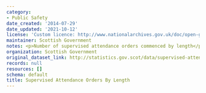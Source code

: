 ```yaml
---
category:
- Public Safety
date_created: '2014-07-29'
date_updated: '2021-10-12'
license: 'Custom licence: http://www.nationalarchives.gov.uk/doc/open-government-licence/version/3/'
maintainer: Scottish Government
notes: <p>Number of supervised attendance orders commenced by length</p>
organization: Scottish Government
original_dataset_link: http://statistics.gov.scot/data/supervised-attendance-orders-by-length
records: null
resources: []
schema: default
title: Supervised Attendance Orders By Length
---
```

